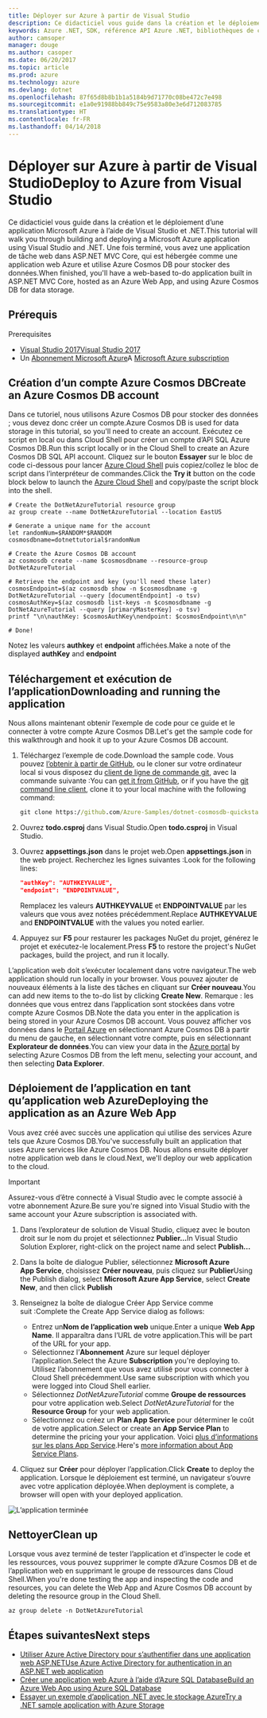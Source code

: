 ```yaml
---
title: Déployer sur Azure à partir de Visual Studio
description: Ce didacticiel vous guide dans la création et le déploiement d’une application Microsoft Azure à l’aide de Visual Studio et .NET.
keywords: Azure .NET, SDK, référence API Azure .NET, bibliothèques de classes .NET Azure
author: camsoper
manager: douge
ms.author: casoper
ms.date: 06/20/2017
ms.topic: article
ms.prod: azure
ms.technology: azure
ms.devlang: dotnet
ms.openlocfilehash: 87f65d8b8b1b1a5184b9d71770c08be472c7e498
ms.sourcegitcommit: e1a0e91988bb849c75e9583a80e3e6d712083785
ms.translationtype: HT
ms.contentlocale: fr-FR
ms.lasthandoff: 04/14/2018
---
```

# <a name="deploy-to-azure-from-visual-studio"></a><span data-ttu-id="18534-104">Déployer sur Azure à partir de Visual Studio</span><span class="sxs-lookup"><span data-stu-id="18534-104">Deploy to Azure from Visual Studio</span></span>

<span data-ttu-id="18534-105">Ce didacticiel vous guide dans la création et le déploiement d’une application Microsoft Azure à l’aide de Visual Studio et .NET.</span><span class="sxs-lookup"><span data-stu-id="18534-105">This tutorial will walk you through building and deploying a Microsoft Azure application using Visual Studio and .NET.</span></span>  <span data-ttu-id="18534-106">Une fois terminé, vous avez une application de tâche web dans ASP.NET MVC Core, qui est hébergée comme une application web Azure et utilise Azure Cosmos DB pour stocker des données.</span><span class="sxs-lookup"><span data-stu-id="18534-106">When finished, you'll have a web-based to-do application built in ASP.NET MVC Core, hosted as an Azure Web App, and using Azure Cosmos DB for data storage.</span></span>

## <a name="prerequisites"></a><span data-ttu-id="18534-107">Prérequis
</span><span class="sxs-lookup"><span data-stu-id="18534-107">Prerequisites</span></span>

* [<span data-ttu-id="18534-108">Visual Studio 2017</span><span class="sxs-lookup"><span data-stu-id="18534-108">Visual Studio 2017</span></span>](https://www.visualstudio.com/downloads/)
* <span data-ttu-id="18534-109">Un [Abonnement Microsoft Azure](https://azure.microsoft.com/free/)</span><span class="sxs-lookup"><span data-stu-id="18534-109">A [Microsoft Azure subscription](https://azure.microsoft.com/free/)</span></span>

## <a name="create-an-azure-cosmos-db-account"></a><span data-ttu-id="18534-110">Création d’un compte Azure Cosmos DB</span><span class="sxs-lookup"><span data-stu-id="18534-110">Create an Azure Cosmos DB account</span></span>

<span data-ttu-id="18534-111">Dans ce tutoriel, nous utilisons Azure Cosmos DB pour stocker des données ; vous devez donc créer un compte.</span><span class="sxs-lookup"><span data-stu-id="18534-111">Azure Cosmos DB is used for data storage in this tutorial, so you'll need to create an account.</span></span>  <span data-ttu-id="18534-112">Exécutez ce script en local ou dans Cloud Shell pour créer un compte d’API SQL Azure Cosmos DB.</span><span class="sxs-lookup"><span data-stu-id="18534-112">Run this script locally or in the Cloud Shell to create an Azure Cosmos DB SQL API account.</span></span>  <span data-ttu-id="18534-113">Cliquez sur le bouton **Essayer** sur le bloc de code ci-dessous pour lancer [Azure Cloud Shell](/azure/cloud-shell/) puis copiez/collez le bloc de script dans l’interpréteur de commandes.</span><span class="sxs-lookup"><span data-stu-id="18534-113">Click the **Try it** button on the code block below to launch the [Azure Cloud Shell](/azure/cloud-shell/) and copy/paste the script block into the shell.</span></span>

```azurecli-interactive
# Create the DotNetAzureTutorial resource group
az group create --name DotNetAzureTutorial --location EastUS

# Generate a unique name for the account
let randomNum=$RANDOM*$RANDOM
cosmosdbname=dotnettutorial$randomNum

# Create the Azure Cosmos DB account
az cosmosdb create --name $cosmosdbname --resource-group DotNetAzureTutorial

# Retrieve the endpoint and key (you'll need these later)
cosmosEndpoint=$(az cosmosdb show -n $cosmosdbname -g DotNetAzureTutorial --query [documentEndpoint] -o tsv)
cosmosAuthKey=$(az cosmosdb list-keys -n $cosmosdbname -g DotNetAzureTutorial --query [primaryMasterKey] -o tsv)
printf "\n\nauthKey: $cosmosAuthKey\nendpoint: $cosmosEndpoint\n\n"

# Done!

```

<span data-ttu-id="18534-114">Notez les valeurs **authkey** et **endpoint** affichées.</span><span class="sxs-lookup"><span data-stu-id="18534-114">Make a note of the displayed **authKey** and **endpoint**</span></span> 

## <a name="downloading-and-running-the-application"></a><span data-ttu-id="18534-115">Téléchargement et exécution de l’application</span><span class="sxs-lookup"><span data-stu-id="18534-115">Downloading and running the application</span></span>

<span data-ttu-id="18534-116">Nous allons maintenant obtenir l’exemple de code pour ce guide et le connecter à votre compte Azure Cosmos DB.</span><span class="sxs-lookup"><span data-stu-id="18534-116">Let's get the sample code for this walkthrough and hook it up to your Azure Cosmos DB account.</span></span>

1. <span data-ttu-id="18534-117">Téléchargez l’exemple de code.</span><span class="sxs-lookup"><span data-stu-id="18534-117">Download the sample code.</span></span>  <span data-ttu-id="18534-118">Vous pouvez [l’obtenir à partir de GitHub](https://github.com/Azure-Samples/dotnet-cosmosdb-quickstart/), ou le cloner sur votre ordinateur local si vous disposez du [client de ligne de commande git](https://git-scm.com/), avec la commande suivante :</span><span class="sxs-lookup"><span data-stu-id="18534-118">You can [get it from GitHub](https://github.com/Azure-Samples/dotnet-cosmosdb-quickstart/), or if you have the [git command line client](https://git-scm.com/), clone it to your local machine with the following command:</span></span>

    ```cmd
    git clone https://github.com/Azure-Samples/dotnet-cosmosdb-quickstart
    ```

2. <span data-ttu-id="18534-119">Ouvrez **todo.csproj** dans Visual Studio.</span><span class="sxs-lookup"><span data-stu-id="18534-119">Open **todo.csproj** in Visual Studio.</span></span>

3. <span data-ttu-id="18534-120">Ouvrez **appsettings.json** dans le projet web.</span><span class="sxs-lookup"><span data-stu-id="18534-120">Open **appsettings.json** in the web project.</span></span>  <span data-ttu-id="18534-121">Recherchez les lignes suivantes :</span><span class="sxs-lookup"><span data-stu-id="18534-121">Look for the following lines:</span></span>

    ```json
    "authKey": "AUTHKEYVALUE",
    "endpoint": "ENDPOINTVALUE",
    ```
    <span data-ttu-id="18534-122">Remplacez les valeurs **AUTHKEYVALUE** et **ENDPOINTVALUE** par les valeurs que vous avez notées précédemment.</span><span class="sxs-lookup"><span data-stu-id="18534-122">Replace **AUTHKEYVALUE** and **ENDPOINTVALUE** with the values you noted earlier.</span></span>

4. <span data-ttu-id="18534-123">Appuyez sur **F5** pour restaurer les packages NuGet du projet, générez le projet et exécutez-le localement.</span><span class="sxs-lookup"><span data-stu-id="18534-123">Press **F5** to restore the project's NuGet packages, build the project, and run it locally.</span></span>

<span data-ttu-id="18534-124">L’application web doit s’exécuter localement dans votre navigateur.</span><span class="sxs-lookup"><span data-stu-id="18534-124">The web application should run locally in your browser.</span></span>  <span data-ttu-id="18534-125">Vous pouvez ajouter de nouveaux éléments à la liste des tâches en cliquant sur **Créer nouveau**.</span><span class="sxs-lookup"><span data-stu-id="18534-125">You can add new items to the to-do list by clicking **Create New**.</span></span>  <span data-ttu-id="18534-126">Remarque : les données que vous entrez dans l’application sont stockées dans votre compte Azure Cosmos DB.</span><span class="sxs-lookup"><span data-stu-id="18534-126">Note the data you enter in the application is being stored in your Azure Cosmos DB account.</span></span>  <span data-ttu-id="18534-127">Vous pouvez afficher vos données dans le [Portail Azure](https://portal.azure.com) en sélectionnant Azure Cosmos DB à partir du menu de gauche, en sélectionnant votre compte, puis en sélectionnant **Explorateur de données**.</span><span class="sxs-lookup"><span data-stu-id="18534-127">You can view your data in the [Azure portal](https://portal.azure.com) by selecting Azure Cosmos DB from the left menu, selecting your account, and then selecting **Data Explorer**.</span></span>

## <a name="deploying-the-application-as-an-azure-web-app"></a><span data-ttu-id="18534-128">Déploiement de l’application en tant qu’application web Azure</span><span class="sxs-lookup"><span data-stu-id="18534-128">Deploying the application as an Azure Web App</span></span>

<span data-ttu-id="18534-129">Vous avez créé avec succès une application qui utilise des services Azure tels que Azure Cosmos DB.</span><span class="sxs-lookup"><span data-stu-id="18534-129">You've successfully built an application that uses Azure services like Azure Cosmos DB.</span></span>  <span data-ttu-id="18534-130">Nous allons ensuite déployer notre application web dans le cloud.</span><span class="sxs-lookup"><span data-stu-id="18534-130">Next, we'll deploy our web application to the cloud.</span></span>

> [!IMPORTANT]
> <span data-ttu-id="18534-131">Assurez-vous d’être connecté à Visual Studio avec le compte associé à votre abonnement Azure.</span><span class="sxs-lookup"><span data-stu-id="18534-131">Be sure you're signed into Visual Studio with the same account your Azure subscription is associated with.</span></span>

1. <span data-ttu-id="18534-132">Dans l’explorateur de solution de Visual Studio, cliquez avec le bouton droit sur le nom du projet et sélectionnez **Publier...**</span><span class="sxs-lookup"><span data-stu-id="18534-132">In Visual Studio Solution Explorer, right-click on the project name and select **Publish...**</span></span>

2. <span data-ttu-id="18534-133">Dans la boîte de dialogue Publier, sélectionnez **Microsoft Azure App Service**, choisissez **Créer nouveau**, puis cliquez sur **Publier**</span><span class="sxs-lookup"><span data-stu-id="18534-133">Using the Publish dialog, select **Microsoft Azure App Service**, select **Create New**, and then click **Publish**</span></span>

3. <span data-ttu-id="18534-134">Renseignez la boîte de dialogue Créer App Service comme suit :</span><span class="sxs-lookup"><span data-stu-id="18534-134">Complete the Create App Service dialog as follows:</span></span>

    * <span data-ttu-id="18534-135">Entrez un**Nom de l’application web** unique.</span><span class="sxs-lookup"><span data-stu-id="18534-135">Enter a unique **Web App Name**.</span></span>  <span data-ttu-id="18534-136">Il apparaîtra dans l’URL de votre application.</span><span class="sxs-lookup"><span data-stu-id="18534-136">This will be part of the URL for your app.</span></span>
    * <span data-ttu-id="18534-137">Sélectionnez l’**Abonnement** Azure sur lequel déployer l’application.</span><span class="sxs-lookup"><span data-stu-id="18534-137">Select the Azure **Subscription** you're deploying to.</span></span>  <span data-ttu-id="18534-138">Utilisez l’abonnement que vous avez utilisé pour vous connecter à Cloud Shell précédemment.</span><span class="sxs-lookup"><span data-stu-id="18534-138">Use same subscription with which you were logged into Cloud Shell earlier.</span></span>
    * <span data-ttu-id="18534-139">Sélectionnez *DotNetAzureTutorial* comme **Groupe de ressources** pour votre application web.</span><span class="sxs-lookup"><span data-stu-id="18534-139">Select *DotNetAzureTutorial* for the **Resource Group** for your web application.</span></span>
    * <span data-ttu-id="18534-140">Sélectionnez ou créez un **Plan App Service** pour déterminer le coût de votre application.</span><span class="sxs-lookup"><span data-stu-id="18534-140">Select or create an **App Service Plan** to determine the pricing your your application.</span></span>  <span data-ttu-id="18534-141">Voici [plus d’informations sur les plans App Service](/azure/app-service/azure-web-sites-web-hosting-plans-in-depth-overview).</span><span class="sxs-lookup"><span data-stu-id="18534-141">Here's [more information about App Service Plans](/azure/app-service/azure-web-sites-web-hosting-plans-in-depth-overview).</span></span>

4. <span data-ttu-id="18534-142">Cliquez sur **Créer** pour déployer l’application.</span><span class="sxs-lookup"><span data-stu-id="18534-142">Click **Create** to deploy the application.</span></span>  <span data-ttu-id="18534-143">Lorsque le déploiement est terminé, un navigateur s’ouvre avec votre application déployée.</span><span class="sxs-lookup"><span data-stu-id="18534-143">When deployment is complete, a browser will open with your deployed application.</span></span>

![L’application terminée](./media/dotnet-quickstart/todo.png)

## <a name="clean-up"></a><span data-ttu-id="18534-145">Nettoyer</span><span class="sxs-lookup"><span data-stu-id="18534-145">Clean up</span></span>

<span data-ttu-id="18534-146">Lorsque vous avez terminé de tester l’application et d’inspecter le code et les ressources, vous pouvez supprimer le compte d’Azure Cosmos DB et de l’application web en supprimant le groupe de ressources dans Cloud Shell.</span><span class="sxs-lookup"><span data-stu-id="18534-146">When you're done testing the app and inspecting the code and resources, you can delete the Web App and Azure Cosmos DB account by deleting the resource group in the Cloud Shell.</span></span>

```azurecli-interactive
az group delete -n DotNetAzureTutorial
```

## <a name="next-steps"></a><span data-ttu-id="18534-147">Étapes suivantes</span><span class="sxs-lookup"><span data-stu-id="18534-147">Next steps</span></span>

* [<span data-ttu-id="18534-148">Utiliser Azure Active Directory pour s’authentifier dans une application web ASP.NET</span><span class="sxs-lookup"><span data-stu-id="18534-148">Use Azure Active Directory for authentication in an ASP.NET web application</span></span>](/azure/active-directory/develop/active-directory-devquickstarts-webapp-dotnet)
* [<span data-ttu-id="18534-149">Créer une application web Azure à l’aide d’Azure SQL Database</span><span class="sxs-lookup"><span data-stu-id="18534-149">Build an Azure Web App using Azure SQL Database</span></span>](/azure/app-service-web/web-sites-dotnet-get-started)
* [<span data-ttu-id="18534-150">Essayer un exemple d’application .NET avec le stockage Azure</span><span class="sxs-lookup"><span data-stu-id="18534-150">Try a .NET sample application with Azure Storage</span></span>](/azure/storage/storage-samples-dotnet)


